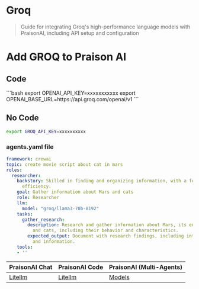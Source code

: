 # Groq

> Guide for integrating Groq's high-performance language models with PraisonAI, including API setup and configuration

# Add GROQ to Praison AI

## Code

<AccordionGroup>
  <Accordion title="Groq Integration" defaultOpen>
    ```bash
    export OPENAI_API_KEY=xxxxxxxxxxx
    export OPENAI_BASE_URL=https://api.groq.com/openai/v1
    ```
  </Accordion>
</AccordionGroup>

## No Code

```bash
export GROQ_API_KEY=xxxxxxxxxx
```

### agents.yaml file

```yaml
framework: crewai
topic: create movie script about cat in mars
roles:
  researcher:
    backstory: Skilled in finding and organizing information, with a focus on research
      efficiency.
    goal: Gather information about Mars and cats
    role: Researcher
    llm:  
      model: "groq/llama3-70b-8192"
    tasks:
      gather_research:
        description: Research and gather information about Mars, its environment,
          and cats, including their behavior and characteristics.
        expected_output: Document with research findings, including interesting facts
          and information.
    tools:
    - ''
```

| PraisonAI Chat                                       | PraisonAI Code                                       | PraisonAI (Multi-Agents) |
| ---------------------------------------------------- | ---------------------------------------------------- | ------------------------ |
| [Litellm](https://litellm.vercel.app/docs/providers) | [Litellm](https://litellm.vercel.app/docs/providers) | [Models](../models.md)   |
